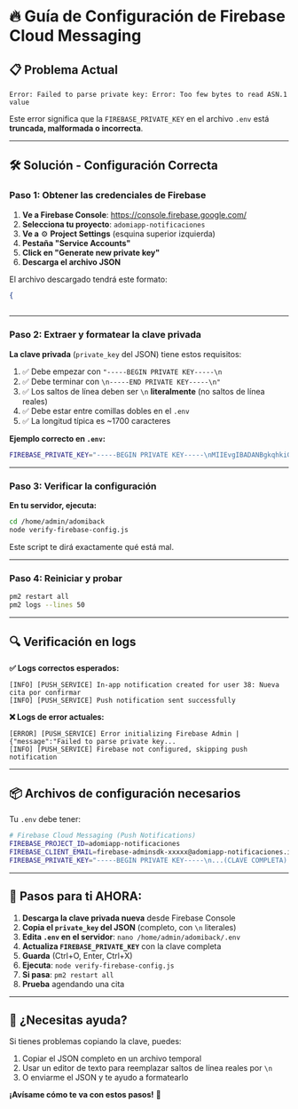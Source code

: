 # 🔥 Guía de Configuración de Firebase Cloud Messaging

## 📋 **Problema Actual**

```
Error: Failed to parse private key: Error: Too few bytes to read ASN.1 value
```

Este error significa que la `FIREBASE_PRIVATE_KEY` en el archivo `.env` está **truncada, malformada o incorrecta**.

---

## 🛠️ **Solución - Configuración Correcta**

### **Paso 1: Obtener las credenciales de Firebase**

1. **Ve a Firebase Console**: https://console.firebase.google.com/
2. **Selecciona tu proyecto**: `adomiapp-notificaciones`
3. **Ve a** ⚙️ **Project Settings** (esquina superior izquierda)
4. **Pestaña "Service Accounts"**
5. **Click en "Generate new private key"**
6. **Descarga el archivo JSON**

El archivo descargado tendrá este formato:

```json
{
 
```

---

### **Paso 2: Extraer y formatear la clave privada**

**La clave privada** (`private_key` del JSON) tiene estos requisitos:

1. ✅ Debe empezar con `"-----BEGIN PRIVATE KEY-----\n`
2. ✅ Debe terminar con `\n-----END PRIVATE KEY-----\n"`
3. ✅ Los saltos de línea deben ser `\n` **literalmente** (no saltos de línea reales)
4. ✅ Debe estar entre comillas dobles en el `.env`
5. ✅ La longitud típica es ~1700 caracteres

**Ejemplo correcto en `.env`:**

```bash
FIREBASE_PRIVATE_KEY="-----BEGIN PRIVATE KEY-----\nMIIEvgIBADANBgkqhkiG9w0BAQEFAASCBKgwggSkAgEAAoIBAQDShkBRGNm6XwFV\nvRBl/qSUzlGuRrnj4WDkpZ89oM87HvbWe3CcxgGYkN027OxelxhhtDzsfiJLvV58\n4CQqF0bbUlLtF/1tgry/euiY2ye7UCAVTEnsDTiO7QAKVzdpxlo3wn0XzCnsgLJb\n...(TODA LA CLAVE COMPLETA)...\n-----END PRIVATE KEY-----\n"
```

---

### **Paso 3: Verificar la configuración**

**En tu servidor, ejecuta:**

```bash
cd /home/admin/adomiback
node verify-firebase-config.js
```

Este script te dirá exactamente qué está mal.

---

### **Paso 4: Reiniciar y probar**

```bash
pm2 restart all
pm2 logs --lines 50
```

---

## 🔍 **Verificación en logs**

**✅ Logs correctos esperados:**

```
[INFO] [PUSH_SERVICE] In-app notification created for user 38: Nueva cita por confirmar
[INFO] [PUSH_SERVICE] Push notification sent successfully
```

**❌ Logs de error actuales:**

```
[ERROR] [PUSH_SERVICE] Error initializing Firebase Admin | {"message":"Failed to parse private key...
[INFO] [PUSH_SERVICE] Firebase not configured, skipping push notification
```

---

## 📦 **Archivos de configuración necesarios**

Tu `.env` debe tener:

```bash
# Firebase Cloud Messaging (Push Notifications)
FIREBASE_PROJECT_ID=adomiapp-notificaciones
FIREBASE_CLIENT_EMAIL=firebase-adminsdk-xxxxx@adomiapp-notificaciones.iam.gserviceaccount.com
FIREBASE_PRIVATE_KEY="-----BEGIN PRIVATE KEY-----\n...(CLAVE COMPLETA)...\n-----END PRIVATE KEY-----\n"
```

---

## 🚀 **Pasos para ti AHORA:**

1. **Descarga la clave privada nueva** desde Firebase Console
2. **Copia el `private_key` del JSON** (completo, con `\n` literales)
3. **Edita `.env` en el servidor**: `nano /home/admin/adomiback/.env`
4. **Actualiza `FIREBASE_PRIVATE_KEY`** con la clave completa
5. **Guarda** (Ctrl+O, Enter, Ctrl+X)
6. **Ejecuta**: `node verify-firebase-config.js`
7. **Si pasa**: `pm2 restart all`
8. **Prueba** agendando una cita

---

## 💬 **¿Necesitas ayuda?**

Si tienes problemas copiando la clave, puedes:

1. Copiar el JSON completo en un archivo temporal
2. Usar un editor de texto para reemplazar saltos de línea reales por `\n`
3. O enviarme el JSON y te ayudo a formatearlo

**¡Avísame cómo te va con estos pasos!** 🙏

